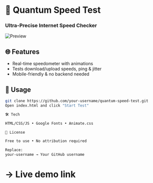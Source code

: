 # 🚀 Quantum Speed Test  
### Ultra-Precise Internet Speed Checker  

![Preview](https://img.icons8.com/fluency/96/000000/speed.png)  

## 🌐 Features  
- Real-time speedometer with animations  
- Tests download/upload speeds, ping & jitter  
- Mobile-friendly & no backend needed  

## 🚀 Usage  
```sh
git clone https://github.com/your-username/quantum-speed-test.git
Open index.html and click "Start Test"

🛠️ Tech

HTML/CSS/JS • Google Fonts • Animate.css

📜 License

Free to use • No attribution required

Replace:
your-username → Your GitHub username
```
# → Live demo link
[](https://speedcheck.shivamdhamejani.in/)
